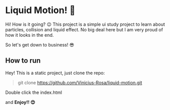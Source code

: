 # Liquid Motion! 🤯

Hi! How is it going? 😉
This project is a simple ui study project to learn about particles, collision and liquid effect. No big deal here but I am very proud of how it looks in the end. 

So let's get down to business! 😎

## How to run

Hey! This is a static project, just clone the repo:
> git clone https://github.com/Vinicius-Rosa/liquid-motion.git

Double click the index.html

and  **Enjoy!! 😊**
